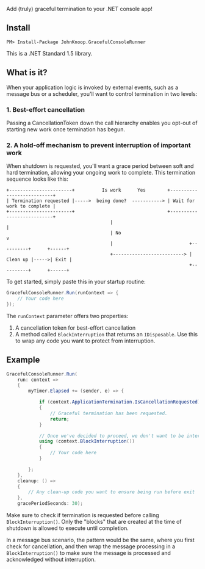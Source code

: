 Add (truly) graceful termination to your .NET console app!

## Install
    PM> Install-Package JohnKnoop.GracefulConsoleRunner

This is a .NET Standard 1.5 library.

## What is it?

When your application logic is invoked by external events, such as a message bus or a scheduler, you'll want to control termination in two levels:

### 1. Best-effort cancellation
Passing a CancellationToken down the call hierarchy enables you opt-out of starting new work once termination has begun.

### 2. A hold-off mechanism to prevent interruption of important work
When shutdown is requested, you'll want a grace period between soft and hard termination, allowing your ongoing work to complete. This termination sequence looks like this:

```
+-----------------------+          Is work      Yes        +---------------------------+
| Termination requested |----->  being done?  -----------> | Wait for work to complete |
+-----------------------+                                  +---------------------------+
                                      |                                  |                     
                                      | No                               v                   
                                      |                            +----------+      +------+
                                      +--------------------------> | Clean up |----->| Exit |
                                                                   +----------+      +------+                 
```

To get started, simply paste this in your startup routine:

```csharp
GracefulConsoleRunner.Run(runContext => {
    // Your code here
});
```

The `runContext` parameter offers two properties:
1. A cancellation token for best-effort cancellation
2. A method called `BlockInterruption` that returns an `IDisposable`. Use this to wrap any code you want to protect from interruption.

## Example

```csharp
GracefulConsoleRunner.Run(
    run: context =>
    {
        myTimer.Elapsed += (sender, e) => {

            if (context.ApplicationTermination.IsCancellationRequested)
            {
                // Graceful termination has been requested.
                return;
            }

            // Once we've decided to proceed, we don't want to be interrupted until processing is complete
            using (context.BlockInterruption())
            {
                // Your code here
            }

        };
    },
    cleanup: () =>
    {
        // Any clean-up code you want to ensure being run before exit
    },
    gracePeriodSeconds: 30);
```

Make sure to check if termination is requested before calling `BlockInterruption()`. Only the "blocks" that are created at the time of shutdown is allowed to execute until completion.

In a message bus scenario, the pattern would be the same, where you first check for cancellation, and then wrap the message processing in a `BlockInterruption()` to make sure the message is processed and acknowledged without interruption.

